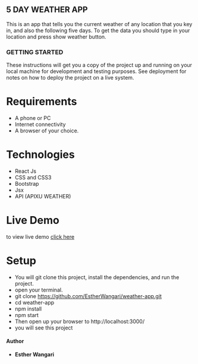 ## 5 DAY WEATHER APP
 This is an app that tells you the current weather of any location that you key in, and also the following five days.
 To get the data you should type in your location and press show weather button.

### GETTING STARTED
 These instructions will get you a copy of the project up and running on your local machine for development and testing purposes. See deployment for notes on how to deploy the project on a live system.

# Requirements
* A phone or PC
* Internet connectivity
* A browser of your choice.

# Technologies
* React Js
* CSS and CSS3
* Bootstrap
* Jsx
* API (APIXU WEATHER)

# Live Demo
to view live demo [click here](https://whatweather.herokuapp.com/)

# Setup
* You will git clone this project, install the dependencies, and run the project.
* open your terminal.
* git clone https://github.com/EstherWangari/weather-app.git
* cd weather-app
* npm install
* npm start
* Then open up your browser to http://localhost:3000/
* you will see this project

#### Author
* **Esther Wangari**



